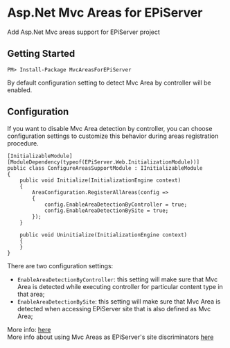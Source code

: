 # Asp.Net Mvc Areas for EPiServer
Add Asp.Net Mvc areas support for EPiServer project

## Getting Started

```
PM> Install-Package MvcAreasForEPiServer
```

By default configuration setting to detect Mvc Area by controller will be enabled.

## Configuration

If you want to disable Mvc Area detection by controller, you can choose configuration settings to customize this behavior during areas registration procedure.

```
[InitializableModule]
[ModuleDependency(typeof(EPiServer.Web.InitializationModule))]
public class ConfigureAreasSupportModule : IInitializableModule
{
    public void Initialize(InitializationEngine context)
    {
        AreaConfiguration.RegisterAllAreas(config =>
        {
            config.EnableAreaDetectionByController = true;
            config.EnableAreaDetectionBySite = true;
        });
    }

    public void Uninitialize(InitializationEngine context)
    {
    }
}
```

There are two configuration settings:

* `EnableAreaDetectionByController`: this setting will make sure that Mvc Area is detected while executing controller for particular content type in that area;
* `EnableAreaDetectionBySite`: this setting will make sure that Mvc Area is detected when accessing EPiServer site that is also defined as Mvc Area;


More info: [here](http://tech-fellow.net/2015/01/22/full-support-asp-net-mvc-areas-episerver-7-5/)
<br/>
More info about using Mvc Areas as EPiServer's site discriminators [here](http://blog.tech-fellow.net/2015/08/10/asp-net-mvc-areas-in-episerver-part-2/)
